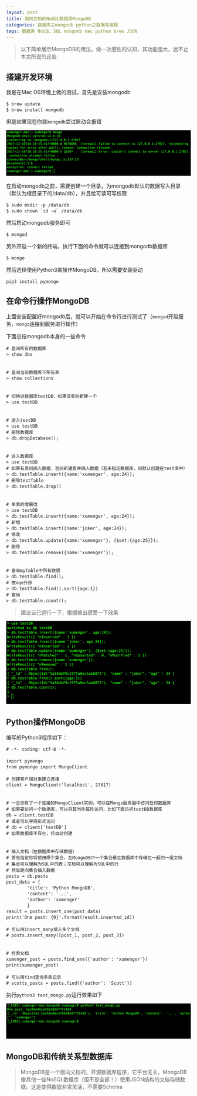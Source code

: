 ```yaml
---
layout: post
title: 面向文档的NoSQL数据库MongoDB
categories: 数据库之mongodb python之数据库编程
tags: 数据库 NoSQL SQL mongodb mac python brew JSON
---
```


>以下简单展示MongoDB的用法，做一次感性的认知，其功能强大，远不止本文所说的这些

## 搭建开发环境

我是在Mac OS环境上做的测试，首先是安装mongodb

```
$ brew update
$ brew install mongodb
```

但是如果现在你就`mongodb`尝试启动会报错

![image](../media/image/2017-12-16/01.png)

在启动mongodb之前，需要创建一个目录，为mongodb默认的数据写入目录（默认为根目录下的/data/db），并且给可读可写权限

```
$ sudo mkdir -p /data/db
$ sudo chown `id -u` /data/db
```

然后启动mongodb服务即可

```
$ mongod
```

另外开启一个新的终端，执行下面的命令就可以连接到mongodb数据库

```
$ mongo
```

然后选择使用Python3来操作MongoDB，所以需要安装驱动

```
pip3 install pymongo
```

## 在命令行操作MongoDB

上面安装配置好mongodb后，就可以开始在命令行进行测试了（`mongod`开启服务，`mongo`连接到服务进行操作）

下面总结mongodb本身的一些命令

```
# 查询所有的数据库
> show dbs


# 查询当前数据库下所有表
> show collections


# 切换进数据库testDB，如果没有则新建一个
> use testDB


# 进入testDB
> use testDB
# 删除数据库
> db.dropDatabase();


# 进入数据库
> use testDB
# 如果有表则插入数据，否则新建表并插入数据（若未指定数据库，则默认创建在test库中）
> db.testTable.insert({name:'xumenger', age:24});
# 删除testTable
> db.testTable.drop()


# 单表的增删改
> use testDB
> db.testTable.insert({name:'xumenger', age:24});
# 新增
> db.testTable.insert({name:'joker', age:24});
# 修改
> db.testTable.update({name:'xumenger'}, {$set:{age:25}});
# 删除
> db.testTable.remove({name:'xumenger'});


# 查询myTable中所有数据
> db.testTable.find();
# 按age升序
> db.testTable.find().sort({age:1})
# 查询
> db.testTable.count();
```

>建议自己运行一下，根据输出感受一下效果

![image](../media/image/2017-12-16/02.png)

## Python操作MongoDB

编写的Python3程序如下：

```
# -*- coding: utf-8 -*-

import pymongo
from pymongo import MongoClient

# 创建客户端对象建立连接
client = MongoClient('localhost', 27017)


# 一旦你有了一个连接的MongoClient实例，可以在Mongo服务器中访问任何数据库
# 如果要访问一个数据库，可以将其当作属性访问，比如下面访问testDB数据库
db = client.testDB
# 或者可以字典形式访问
# db = client['testDB']
# 如果数据库不存在，将自动创建


# 插入文档（在数据库中存储数据）
# 首先指定你将使用哪个集合，在MongoDB中一个集合是在数据库中存储在一起的一组文档
# 集合可以理解为SQL中的表；文档可以理解为SQL中的行
# 然后是向集合插入数据
posts = db.posts
post_data = {
        'title': 'Python MongoDB',
        'content': '...',
        'author': 'xumenger'
        }
result = posts.insert_one(post_data)
print('One post: {0}'.format(result.inserted_id))

# 可以用insert_many插入多个文档
# posts.insert_many([post_1, post_2, post_3])


# 检索文档
xumenger_post = posts.find_one({'author': 'xumenger'})
print(xumenger_post)

# 可以用find查询多条记录
# scotts_posts = posts.find({'author': 'Scott'})

```

执行`python3 test_mongo.py`运行效果如下

![image](../media/image/2017-12-16/03.png)

## MongoDB和传统关系型数据库

>MongoDB是一个面向文档的，开源数据库程序，它平台无关。MongoDB像其他一些NoSQL数据库（但不是全部！）使用JSON结构的文档存储数据。这是使得数据非常灵活，不需要Schema

